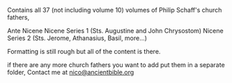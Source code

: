 Contains all 37 (not including volume 10) volumes of Philip Schaff's church fathers,

Ante Nicene
Nicene Series 1 (Sts. Augustine and John Chrysostom)
Nicene Series 2 (Sts. Jerome, Athanasius, Basil, more...)

Formatting is still rough but all of the content is there.

if there are any more church fathers you want to add put them in a separate folder, Contact me at nico@ancientbible.org

